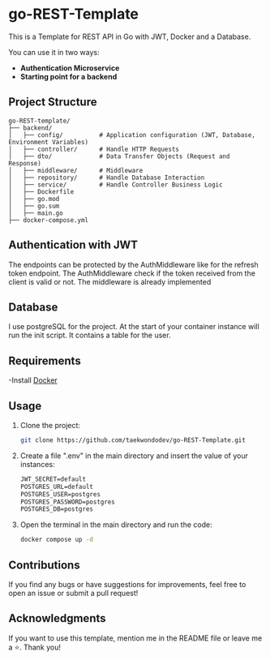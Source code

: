 # go-REST-Template
This is a Template for REST API in Go with JWT, Docker and a Database.

You can use it in two ways:
- **Authentication Microservice**
- **Starting point for a backend**

## Project Structure

```
go-REST-template/
├── backend/
│   ├── config/          # Application configuration (JWT, Database, Environment Variables)
│   ├── controller/      # Handle HTTP Requests
│   ├── dto/             # Data Transfer Objects (Request and Response)
│   ├── middleware/      # Middleware
│   ├── repository/      # Handle Database Interaction
│   ├── service/         # Handle Controller Business Logic
│   ├── Dockerfile       
│   ├── go.mod           
│   ├── go.sum           
│   ├── main.go         
├── docker-compose.yml   
```

## Authentication with JWT

The endpoints can be protected by the AuthMiddleware like for the refresh token endpoint. The AuthMiddleware check if the token received from the client is valid or not. The middleware is already implemented

## Database

I use postgreSQL for the project. At the start of your container instance will run the init script. It contains a table for the user.

## Requirements

-Install [Docker](https://docs.docker.com/engine/install/)

## Usage

1. Clone the project:
   ```bash
   git clone https://github.com/taekwondodev/go-REST-Template.git
   ```
3. Create a file ".env" in the main directory and insert the value of your instances:
   ```txt
   JWT_SECRET=default
   POSTGRES_URL=default
   POSTGRES_USER=postgres
   POSTGRES_PASSWORD=postgres
   POSTGRES_DB=postgres
   ```
4. Open the terminal in the main directory and run the code:
   ```bash
   docker compose up -d
   ```

## Contributions

If you find any bugs or have suggestions for improvements, feel free to open an issue or submit a pull request!

## Acknowledgments

If you want to use this template, mention me in the README file or leave me a ⭐. Thank you!
